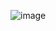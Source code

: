 ![image](https://github.com/WasTabon/Turret-Zombie/assets/72084063/d9a9877a-ec7a-453e-a72f-321824eff407)
